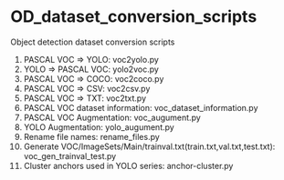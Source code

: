 # OD_dataset_conversion_scripts
Object detection dataset conversion scripts

1. PASCAL VOC => YOLO: voc2yolo.py
2. YOLO => PASCAL VOC: yolo2voc.py
3. PASCAL VOC => COCO: voc2coco.py
4. PASCAL VOC => CSV: voc2csv.py
5. PASCAL VOC => TXT: voc2txt.py
6. PASCAL VOC dataset information: voc_dataset_information.py
7. PASCAL VOC Augmentation: voc_augument.py
8. YOLO Augmentation: yolo_augument.py
9. Rename file names: rename_files.py
10. Generate VOC/ImageSets/Main/trainval.txt(train.txt,val.txt,test.txt): voc_gen_trainval_test.py
11. Cluster anchors used in YOLO series: anchor-cluster.py
